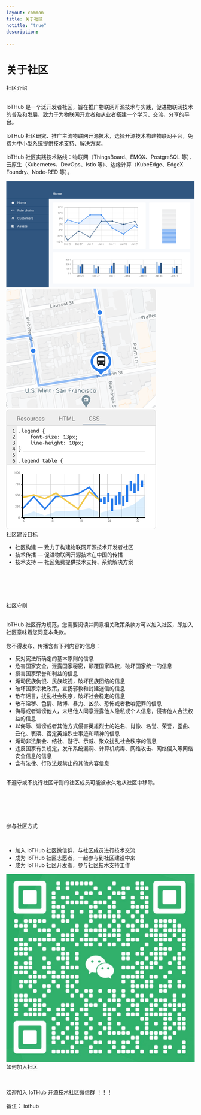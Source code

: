 ```yaml
---
layout: common
title: 关于社区
notitle: "true"
description: 

---
```


<h1 class="aboutus-title">关于社区</h1>

<span class="who-we-are">社区介绍</span>

<p class="company-info"><br>IoTHub 是一个泛开发者社区，旨在推广物联网开源技术与实践，促进物联网技术的普及和发展，致力于为物联网开发者和从业者搭建一个学习、交流、分享的平台。<br><br>
   IoTHub 社区研究、推广主流物联网开源技术，选择开源技术构建物联网平台，免费为中小型系统提供技术支持、解决方案。<br><br>
   IoTHub 社区实践技术路线：物联网（ThingsBoard、EMQX、PostgreSQL 等）、云原生（Kubernetes、DevOps、Istio 等）、边缘计算（KubeEdge、EdgeX Foundry、Node-RED 等）。
</p>
<div class="our-mission">
    <div class="our-mission-logos">
        <div class="spacer"></div>
        <div class="about-mission-background"></div>
        <img class="about-mission-index" src="/images/about-mission-index.png" alt="Map dashboard example">
        <img class="about-mission-left" src="/images/about-mission-left.svg" alt="Root dashboard example">
        <img class="about-mission-right" src="/images/about-mission-right.svg" alt="Chart dashboard example">
    </div>
    <div class="our-mission-info">
        <span class="our-mission">社区建设目标</span>
        <p class="company-info">
            <ul>
                <li>社区构建 — 致力于构建物联网开源技术开发者社区</li>
                <li>技术传播 — 促进物联网开源技术在中国的传播</li>
                <li>技术支持 — 社区免费提供技术支持、系统解决方案</li>
            </ul>
        </p>
    </div>
</div><br><br><br><br>


<span class="who-we-are">社区守则</span>

<p class="company-info"><br>IoTHub 社区行为规范，您需要阅读并同意相关政策条款方可以加入社区，即加入社区意味着您同意本条款。<br><br>
您不得发布、传播含有下列内容的信息：
<br>
              <ul>
                <li>反对宪法所确定的基本原则的信息</li>
                <li>危害国家安全，泄露国家秘密，颠覆国家政权，破坏国家统一的信息</li>
                <li>损害国家荣誉和利益的信息</li>
				<li>煽动民族仇恨、民族歧视，破坏民族团结的信息</li>
                <li>破坏国家宗教政策，宣扬邪教和封建迷信的信息</li>
                <li>散布谣言，扰乱社会秩序，破坏社会稳定的信息</li>
                <li>散布淫秽、色情、赌博、暴力、凶杀、恐怖或者教唆犯罪的信息</li>
                <li>侮辱或者诽谤他人，未经他人同意泄露他人隐私或个人信息，侵害他人合法权益的信息</li>
                <li>以侮辱、诽谤或者其他方式侵害英雄烈士的姓名、肖像、名誉、荣誉，歪曲、丑化、亵渎、否定英雄烈士事迹和精神的信息</li>
                <li>煽动非法集会、结社、游行、示威、聚众扰乱社会秩序的信息</li>
                <li>违反国家有关规定，发布系统漏洞、计算机病毒、网络攻击、网络侵入等网络安全信息的信息</li>
                <li>含有法律、行政法规禁止的其他内容信息</li>
            </ul>
<br>不遵守或不执行社区守则的社区成员可能被永久地从社区中移除。
</p><br><br><br><br>







<span class="who-we-are">参与社区方式</span>

<p class="company-info"><br>
    <ul>
        <li>加入 IoTHub 社区微信群，与社区成员进行技术交流</li>
        <li>成为 IoTHub 社区志愿者，一起参与到社区建设中来</li>
        <li>成为 IoTHub 社区开发者，参与社区技术支持工作</li>
    </ul>
</p>
<div class="our-mission">
    <div class="our-mission-logos">
        <div class="spacer"></div>
        <div class="about-mission-background"></div>
        <img class="about-mission-index" src="/images/community/iothub-code.png" alt="Map dashboard example">
    </div>
    <div class="our-mission-info">
        <span class="our-mission">如何加入社区</span>
        <p class="company-info">
<br><br>欢迎加入 IoTHub 开源技术社区微信群 ！！！<br><br>备注： iothub
        </p>
    </div>
</div><br><br><br><br><br><br><br><br><br><br>


